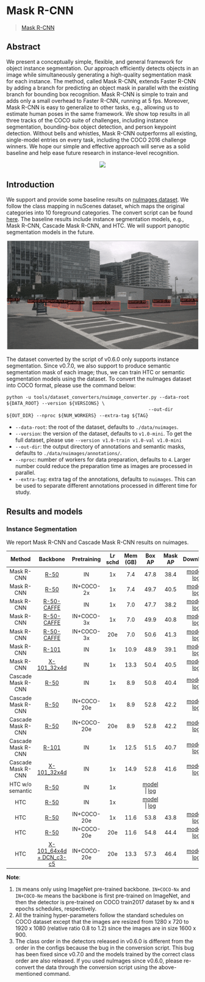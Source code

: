 # Mask R-CNN

> [Mask R-CNN](https://arxiv.org/abs/1703.06870)

<!-- [ALGORITHM] -->

## Abstract

We present a conceptually simple, flexible, and general framework for object instance segmentation. Our approach efficiently detects objects in an image while simultaneously generating a high-quality segmentation mask for each instance. The method, called Mask R-CNN, extends Faster R-CNN by adding a branch for predicting an object mask in parallel with the existing branch for bounding box recognition. Mask R-CNN is simple to train and adds only a small overhead to Faster R-CNN, running at 5 fps. Moreover, Mask R-CNN is easy to generalize to other tasks, e.g., allowing us to estimate human poses in the same framework. We show top results in all three tracks of the COCO suite of challenges, including instance segmentation, bounding-box object detection, and person keypoint detection. Without bells and whistles, Mask R-CNN outperforms all existing, single-model entries on every task, including the COCO 2016 challenge winners. We hope our simple and effective approach will serve as a solid baseline and help ease future research in instance-level recognition.

<div align=center>
<img src="https://user-images.githubusercontent.com/40661020/143967081-c2552bed-9af2-46c4-ae44-5b3b74e5679f.png"/>
</div>

## Introduction

We support and provide some baseline results on [nuImages dataset](https://www.nuscenes.org/nuimages).
We follow the class mapping in nuScenes dataset, which maps the original categories into 10 foreground categories.
The convert script can be found [here](https://github.com/open-mmlab/mmdetection3d/blob/master/tools/dataset_converters/nuimage_converter.py).
The baseline results include instance segmentation models, e.g., Mask R-CNN, Cascade Mask R-CNN, and HTC.
We will support panoptic segmentation models in the future.

![demo image](../../resources/nuimages_demo.gif)

The dataset converted by the script of v0.6.0 only supports instance segmentation. Since v0.7.0, we also support to produce semantic segmentation mask of each image; thus, we can train HTC or semantic segmentation models using the dataset. To convert the nuImages dataset into COCO format, please use the command below:

```shell
python -u tools/dataset_converters/nuimage_converter.py --data-root ${DATA_ROOT} --version ${VERSIONS} \
                                                    --out-dir ${OUT_DIR} --nproc ${NUM_WORKERS} --extra-tag ${TAG}
```

- `--data-root`: the root of the dataset, defaults to `./data/nuimages`.
- `--version`: the version of the dataset, defaults to `v1.0-mini`. To get the full dataset, please use `--version v1.0-train v1.0-val v1.0-mini`
- `--out-dir`: the output directory of annotations and semantic masks, defaults to `./data/nuimages/annotations/`.
- `--nproc`: number of workers for data preparation, defaults to `4`. Larger number could reduce the preparation time as images are processed in parallel.
- `--extra-tag`: extra tag of the annotations, defaults to `nuimages`. This can be used to separate different annotations processed in different time for study.

## Results and models

### Instance Segmentation

We report Mask R-CNN and Cascade Mask R-CNN results on nuimages.

|       Method       |                                       Backbone                                        | Pretraining | Lr schd | Mem (GB) |                                                                                   Box AP                                                                                   | Mask AP |                                                                                                                                                                                                                        Download                                                                                                                                                                                                                        |
| :----------------: | :-----------------------------------------------------------------------------------: | :---------: | :-----: | :------: | :------------------------------------------------------------------------------------------------------------------------------------------------------------------------: | :-----: | :----------------------------------------------------------------------------------------------------------------------------------------------------------------------------------------------------------------------------------------------------------------------------------------------------------------------------------------------------------------------------------------------------------------------------------------------------: |
|     Mask R-CNN     |                        [R-50](./mask-rcnn_r50_fpn_1x_nuim.py)                         |     IN      |   1x    |   7.4    |                                                                                    47.8                                                                                    |  38.4   |                                                         [model](https://download.openmmlab.com/mmdetection3d/v0.1.0_models/nuimages_semseg/mask_rcnn_r50_fpn_1x_nuim/mask_rcnn_r50_fpn_1x_nuim_20201008_195238-e99f5182.pth) \| [log](https://download.openmmlab.com/mmdetection3d/v0.1.0_models/nuimages_semseg/mask_rcnn_r50_fpn_1x_nuim/mask_rcnn_r50_fpn_1x_nuim_20201008_195238.log.json)                                                         |
|     Mask R-CNN     |                    [R-50](./mask-rcnn_r50_fpn_coco-2x_1x_nuim.py)                     | IN+COCO-2x  |   1x    |   7.4    |                                                                                    49.7                                                                                    |  40.5   |                                         [model](https://download.openmmlab.com/mmdetection3d/v0.1.0_models/nuimages_semseg/mask_rcnn_r50_fpn_coco-2x_1x_nuim/mask_rcnn_r50_fpn_coco-2x_1x_nuim_20201008_195238-b1742a60.pth) \| [log](https://download.openmmlab.com/mmdetection3d/v0.1.0_models/nuimages_semseg/mask_rcnn_r50_fpn_coco-2x_1x_nuim/mask_rcnn_r50_fpn_coco-2x_1x_nuim_20201008_195238.log.json)                                         |
|     Mask R-CNN     |                  [R-50-CAFFE](./mask-rcnn_r50_caffe_fpn_1x_nuim.py)                   |     IN      |   1x    |   7.0    |                                                                                    47.7                                                                                    |  38.2   |                                                                                                       [model](https://download.openmmlab.com/mmdetection3d/v0.1.0_models/nuimages_semseg/mask_rcnn_r50_caffe_fpn_1x_nuim/) \| [log](https://download.openmmlab.com/mmdetection3d/v0.1.0_models/nuimages_semseg/mask_rcnn_r50_caffe_fpn_1x_nuim/)                                                                                                       |
|     Mask R-CNN     |              [R-50-CAFFE](./mask-rcnn_r50_caffe_fpn_coco-3x_1x_nuim.py)               | IN+COCO-3x  |   1x    |   7.0    |                                                                                    49.9                                                                                    |  40.8   |                             [model](https://download.openmmlab.com/mmdetection3d/v0.1.0_models/nuimages_semseg/mask_rcnn_r50_caffe_fpn_coco-3x_1x_nuim/mask_rcnn_r50_caffe_fpn_coco-3x_1x_nuim_20201008_195305-661a992e.pth) \| [log](https://download.openmmlab.com/mmdetection3d/v0.1.0_models/nuimages_semseg/mask_rcnn_r50_caffe_fpn_coco-3x_1x_nuim/mask_rcnn_r50_caffe_fpn_coco-3x_1x_nuim_20201008_195305.log.json)                             |
|     Mask R-CNN     |              [R-50-CAFFE](./mask-rcnn_r50_caffe_fpn_coco-3x_20e_nuim.py)              | IN+COCO-3x  |   20e   |   7.0    |                                                                                    50.6                                                                                    |  41.3   |                           [model](https://download.openmmlab.com/mmdetection3d/v0.1.0_models/nuimages_semseg/mask_rcnn_r50_caffe_fpn_coco-3x_20e_nuim/mask_rcnn_r50_caffe_fpn_coco-3x_20e_nuim_20201009_125002-5529442c.pth) \| [log](https://download.openmmlab.com/mmdetection3d/v0.1.0_models/nuimages_semseg/mask_rcnn_r50_caffe_fpn_coco-3x_20e_nuim/mask_rcnn_r50_caffe_fpn_coco-3x_20e_nuim_20201009_125002.log.json)                           |
|     Mask R-CNN     |                       [R-101](./mask-rcnn_r101_fpn_1x_nuim.py)                        |     IN      |   1x    |   10.9   |                                                                                    48.9                                                                                    |  39.1   |                                                       [model](https://download.openmmlab.com/mmdetection3d/v0.1.0_models/nuimages_semseg/mask_rcnn_r101_fpn_1x_nuim/mask_rcnn_r101_fpn_1x_nuim_20201024_134803-65c7623a.pth) \| [log](https://download.openmmlab.com/mmdetection3d/v0.1.0_models/nuimages_semseg/mask_rcnn_r101_fpn_1x_nuim/mask_rcnn_r101_fpn_1x_nuim_20201024_134803.log.json)                                                       |
|     Mask R-CNN     |                 [X-101_32x4d](./mask-rcnn_x101_32x4d_fpn_1x_nuim.py)                  |     IN      |   1x    |   13.3   |                                                                                    50.4                                                                                    |  40.5   |                                           [model](https://download.openmmlab.com/mmdetection3d/v0.1.0_models/nuimages_semseg/mask_rcnn_x101_32x4d_fpn_1x_nuim/mask_rcnn_x101_32x4d_fpn_1x_nuim_20201024_135741-b699ab37.pth) \| [log](https://download.openmmlab.com/mmdetection3d/v0.1.0_models/nuimages_semseg/mask_rcnn_x101_32x4d_fpn_1x_nuim/mask_rcnn_x101_32x4d_fpn_1x_nuim_20201024_135741.log.json)                                           |
| Cascade Mask R-CNN |                    [R-50](./cascade-mask-rcnn_r50_fpn_1x_nuim.py)                     |     IN      |   1x    |   8.9    |                                                                                    50.8                                                                                    |  40.4   |                                         [model](https://download.openmmlab.com/mmdetection3d/v0.1.0_models/nuimages_semseg/cascade_mask_rcnn_r50_fpn_1x_nuim/cascade_mask_rcnn_r50_fpn_1x_nuim_20201008_195342-1147c036.pth) \| [log](https://download.openmmlab.com/mmdetection3d/v0.1.0_models/nuimages_semseg/cascade_mask_rcnn_r50_fpn_1x_nuim/cascade_mask_rcnn_r50_fpn_1x_nuim_20201008_195342.log.json)                                         |
| Cascade Mask R-CNN |                [R-50](./cascade-mask-rcnn_r50_fpn_coco-20e_1x_nuim.py)                | IN+COCO-20e |   1x    |   8.9    |                                                                                    52.8                                                                                    |  42.2   |                       [model](https://download.openmmlab.com/mmdetection3d/v0.1.0_models/nuimages_semseg/cascade_mask_rcnn_r50_fpn_coco-20e_1x_nuim/cascade_mask_rcnn_r50_fpn_coco-20e_1x_nuim_20201009_124158-ad0540e3.pth) \| [log](https://download.openmmlab.com/mmdetection3d/v0.1.0_models/nuimages_semseg/cascade_mask_rcnn_r50_fpn_coco-20e_1x_nuim/cascade_mask_rcnn_r50_fpn_coco-20e_1x_nuim_20201009_124158.log.json)                       |
| Cascade Mask R-CNN |               [R-50](./cascade-mask-rcnn_r50_fpn_coco-20e_20e_nuim.py)                | IN+COCO-20e |   20e   |   8.9    |                                                                                    52.8                                                                                    |  42.2   |                     [model](https://download.openmmlab.com/mmdetection3d/v0.1.0_models/nuimages_semseg/cascade_mask_rcnn_r50_fpn_coco-20e_20e_nuim/cascade_mask_rcnn_r50_fpn_coco-20e_20e_nuim_20201009_124951-40963960.pth) \| [log](https://download.openmmlab.com/mmdetection3d/v0.1.0_models/nuimages_semseg/cascade_mask_rcnn_r50_fpn_coco-20e_20e_nuim/cascade_mask_rcnn_r50_fpn_coco-20e_20e_nuim_20201009_124951.log.json)                     |
| Cascade Mask R-CNN |                   [R-101](./cascade-mask-rcnn_r101_fpn_1x_nuim.py)                    |     IN      |   1x    |   12.5   |                                                                                    51.5                                                                                    |  40.7   |                                       [model](https://download.openmmlab.com/mmdetection3d/v0.1.0_models/nuimages_semseg/cascade_mask_rcnn_r101_fpn_1x_nuim/cascade_mask_rcnn_r101_fpn_1x_nuim_20201024_134804-45215b1e.pth) \| [log](https://download.openmmlab.com/mmdetection3d/v0.1.0_models/nuimages_semseg/cascade_mask_rcnn_r101_fpn_1x_nuim/cascade_mask_rcnn_r101_fpn_1x_nuim_20201024_134804.log.json)                                       |
| Cascade Mask R-CNN |             [X-101_32x4d](./cascade-mask-rcnn_x101_32x4d_fpn_1x_nuim.py)              |     IN      |   1x    |   14.9   |                                                                                    52.8                                                                                    |  41.6   |                           [model](https://download.openmmlab.com/mmdetection3d/v0.1.0_models/nuimages_semseg/cascade_mask_rcnn_x101_32x4d_fpn_1x_nuim/cascade_mask_rcnn_x101_32x4d_fpn_1x_nuim_20201024_135753-e0e49778.pth) \| [log](https://download.openmmlab.com/mmdetection3d/v0.1.0_models/nuimages_semseg/cascade_mask_rcnn_x101_32x4d_fpn_1x_nuim/cascade_mask_rcnn_x101_32x4d_fpn_1x_nuim_20201024_135753.log.json)                           |
|  HTC w/o semantic  |                   [R-50](./htc_without_semantic_r50_fpn_1x_nuim.py)                   |     IN      |   1x    |          |                                                                          [model](<>) \| [log](<>)                                                                          |         |                                                                                                                                                                                                                                                                                                                                                                                                                                                        |
|        HTC         |                           [R-50](./htc_r50_fpn_1x_nuim.py)                            |     IN      |   1x    |          | [model](https://download.openmmlab.com/mmdetection3d/v0.1.0_models/nuimages_semseg/) \| [log](https://download.openmmlab.com/mmdetection3d/v0.1.0_models/nuimages_semseg/) |         |                                                                                                                                                                                                                                                                                                                                                                                                                                                        |
|        HTC         |                       [R-50](./htc_r50_fpn_coco-20e_1x_nuim.py)                       | IN+COCO-20e |   1x    |   11.6   |                                                                                    53.8                                                                                    |  43.8   |                                                   [model](https://download.openmmlab.com/mmdetection3d/v0.1.0_models/nuimages_semseg/htc_r50_fpn_coco-20e_1x_nuim/htc_r50_fpn_coco-20e_1x_nuim_20201010_070203-0b53a65e.pth) \| [log](https://download.openmmlab.com/mmdetection3d/v0.1.0_models/nuimages_semseg/htc_r50_fpn_coco-20e_1x_nuim/htc_r50_fpn_coco-20e_1x_nuim_20201010_070203.log.json)                                                   |
|        HTC         |                      [R-50](./htc_r50_fpn_coco-20e_20e_nuim.py)                       | IN+COCO-20e |   20e   |   11.6   |                                                                                    54.8                                                                                    |  44.4   |                                                 [model](https://download.openmmlab.com/mmdetection3d/v0.1.0_models/nuimages_semseg/htc_r50_fpn_coco-20e_20e_nuim/htc_r50_fpn_coco-20e_20e_nuim_20201008_211415-d6c60a2c.pth) \| [log](https://download.openmmlab.com/mmdetection3d/v0.1.0_models/nuimages_semseg/htc_r50_fpn_coco-20e_20e_nuim/htc_r50_fpn_coco-20e_20e_nuim_20201008_211415.log.json)                                                 |
|        HTC         | [X-101_64x4d + DCN_c3-c5](./htc_x101_64x4d_fpn_dconv_c3-c5_coco-20e_16x1_20e_nuim.py) | IN+COCO-20e |   20e   |   13.3   |                                                                                    57.3                                                                                    |  46.4   | [model](https://download.openmmlab.com/mmdetection3d/v0.1.0_models/nuimages_semseg/htc_x101_64x4d_fpn_dconv_c3-c5_coco-20e_16x1_20e_nuim/htc_x101_64x4d_fpn_dconv_c3-c5_coco-20e_16x1_20e_nuim_20201008_211222-0b16ac4b.pth) \| [log](https://download.openmmlab.com/mmdetection3d/v0.1.0_models/nuimages_semseg/htc_x101_64x4d_fpn_dconv_c3-c5_coco-20e_16x1_20e_nuim/htc_x101_64x4d_fpn_dconv_c3-c5_coco-20e_16x1_20e_nuim_20201008_211222.log.json) |

**Note**:

1. `IN` means only using ImageNet pre-trained backbone. `IN+COCO-Nx` and `IN+COCO-Ne` means the backbone is first pre-trained on ImageNet, and then the detector is pre-trained on COCO train2017 dataset by `Nx` and `N` epochs schedules, respectively.
2. All the training hyper-parameters follow the standard schedules on COCO dataset except that the images are resized from
   1280 x 720 to 1920 x 1080 (relative ratio 0.8 to 1.2) since the images are in size 1600 x 900.
3. The class order in the detectors released in v0.6.0 is different from the order in the configs because the bug in the conversion script. This bug has been fixed since v0.7.0 and the models trained by the correct class order are also released. If you used nuImages since v0.6.0, please re-convert the data through the conversion script using the above-mentioned command.
